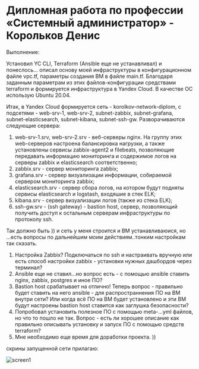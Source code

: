 
#  Дипломная работа по профессии «Системный администратор» - Корольков Денис

Выполнение:

Установил YC CLI, Terraform (Ansible еще не устанавливал) и понеслось... описал основу моей инфраструктуры в конфигурационном файле vpc.tf, параметры создания ВМ в файле main.tf. Благодаря заданным параметрам из этих файлов-конфигурации средствами terraform и формируется инфраструктура в Yandex Cloud. В качестве ОС использую Ubuntu 20.04.

Итак, в Yandex Cloud формируется сеть - korolkov-network-diplom, с подсетями - web-srv-1, web-srv-2, subnet-zabbix, subnet-grafana, subnet-elasticsearch, subnet-kibana, subnet-ssh-gw.
Разворачиваются следующие сервера:  
1. web-srv-1.srv, web-srv-2.srv - веб-серверы nginx. На группу этих web-серверов настроена балансировка нагрузки, а также установлены сервисы zabbix-agent2 и filebeats, позволяющие передавать информацию мониторинга и содержимое логов на серверы zabbix и elasticsearch соответственно;
2. zabbix.srv - сервер мониторинга zabbix;
3. grafana.srv - сервер визуализации информации, собираемой сервером мониторинга zabbix;
4. elasticsearch.srv - сервер сбора логов, на котором будут подняты сервисы elasticsearch и logstash, входяшие в стек ELK;
5. kibana.srv - сервер визуализации логов (также из стека ELK);
6. ssh-gw.srv - (ssh gateway) - bastion host, сервер, позволяющий получить доступ к остальным серверам инфраструктуры по протоколу ssh.

Так должно быть )) и сеть у меня строится и ВМ устанавливаюися, но ...есть вопросы по дальнейшим моим действиям..тонким настройкам так сказать.

1. Настройка Zabbix? Подключаться по ssh  и настраивать вручную или есть способ настройки zabbix - установки нужных дашбордов через терминал?
2. Ansible еще не ставил...но вопрос есть - с помощью ansible ставить nginx, zabbix, postgres и иное ПО?
3. Bastion host срабатывает на отлично! Теперь вопрос - правильно будет ставить на него ansible - для распространнения ПО на ВМ внутри сети? Или когда всё ПО на ВМ будет установлено и эти ВМ будут настроены bastion host ставится как заглушка безопасности?
4. Попробовал установить полезное ПО с помощью meta-...yml файлов, но что то пошло не так. Вопрос - есть ли хорошее описание как правильно описывать установку и запуск ПО с помощью средств terraform?
5. Мне необходимо еще время для доработки проекта. ))

скрины запущенной сети прилагаю:

![screen1](https://github.com/KorolkovDenis/)